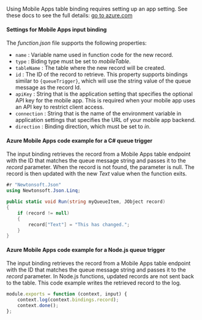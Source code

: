 Using Mobile Apps table binding requires setting up an app setting. See these docs to see the full details: <a href="https://azure.microsoft.com/en-us/documentation/articles/functions-bindings-mobile-apps/#create-an-environment-variable-for-your-mobile-app-backend-url" target="_blank">go to azure.com</a>

#### Settings for Mobile Apps input binding

The *function.json* file supports the following properties:

- `name` : Variable name used in function code for the new record.
- `type` : Biding type must be set to *mobileTable*.
- `tableName` : The table where the new record will be created.
- `id` : The ID of the record to retrieve. This property supports bindings similar to `{queueTrigger}`, which will use the string value of the queue message as the record Id.
- `apiKey` : String that is the application setting that specifies the optional API key for the mobile app. This is required when your mobile app uses an API key to restrict client access.
- `connection` : String that is the name of the environment variable in application settings that specifies the URL of your mobile app backend.
- `direction` : Binding direction, which must be set to *in*.

#### Azure Mobile Apps code example for a C# queue trigger

The input binding retrieves the record from a Mobile Apps table endpoint with the ID that matches the queue message string and passes it to the *record* parameter. When the record is not found, the parameter is null. The record is then updated with the new *Text* value when the function exits.

```csharp
#r "Newtonsoft.Json"	
using Newtonsoft.Json.Linq;

public static void Run(string myQueueItem, JObject record)
{
    if (record != null)
    {
        record["Text"] = "This has changed.";
    }    
}
```

#### Azure Mobile Apps code example for a Node.js queue trigger

The input binding retrieves the record from a Mobile Apps table endpoint with the ID that matches the queue message string and passes it to the *record* parameter. In Node.js functions, updated records are not sent back to the table. This code example writes the retrieved record to the log.

```javascript
module.exports = function (context, input) {    
    context.log(context.bindings.record);
    context.done();
};
```
